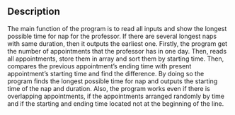 ## Description
The main function of the program is to read all inputs and show the longest possible time for nap for the professor. If there are several longest naps with same duration, then it outputs the earliest one.
Firstly, the program get the number of appointments that the professor has in one day. Then, reads all appointments, store them in array and sort them by starting time. Then, compares the previous appointment’s ending time with present appointment’s starting time and find the difference. By doing so the program finds the longest possible time for nap and outputs the starting time of the nap and duration.
Also, the program works even if there is overlapping appointments, if the appointments arranged randomly by time and if the starting and ending time located not at the beginning of the line.

